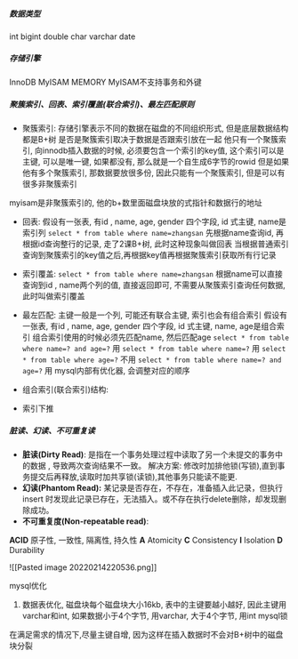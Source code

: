 ##### 数据类型
int bigint double char varchar date

##### 存储引擎
InnoDB MyISAM MEMORY
MyISAM不支持事务和外键

##### 聚簇索引、回表、索引覆盖(联合索引)、最左匹配原则
- 聚簇索引: 
存储引擎表示不同的数据在磁盘的不同组织形式, 但是底层数据结构都是B+树
是否是聚簇索引取决于数据是否跟索引放在一起
他只有一个聚簇索引, 向innodb插入数据的时候, 必须要包含一个索引的key值, 这个索引可以是主键, 可以是唯一键, 如果都没有, 那么就是一个自生成6字节的rowid
但是如果他有多个聚簇索引, 那数据要放很多份, 因此只能有一个聚簇索引, 但是可以有很多非聚簇索引

myisam是非聚簇索引的, 他的b+数里面磁盘块放的式指针和数据行的地址

- 回表: 
假设有一张表, 有id , name, age, gender 四个字段, id 式主键, name是索引列
`select * from table where name=zhangsan`
先根据name查询id, 再根据id查询整行的记录, 走了2课B+树, 此时这种现象叫做回表
当根据普通索引查询到聚簇索引的key值之后,再根据key值再根据聚簇索引获取所有行记录

- 索引覆盖: 
`select * from table where name=zhangsan`
根据name可以直接查询到id , name两个列的值, 直接返回即可, 不需要从聚簇索引查询任何数据, 此时叫做索引覆盖

- 最左匹配: 
主键一般是一个列, 可能还有联合主键, 索引也会有组合索引
假设有一张表, 有id , name, age, gender 四个字段, id 式主键, name, age是组合索引
组合索引使用的时候必须先匹配name, 然后匹配age
`select * from table where name=? and age=?`  用
`select * from table where name=?`  用
`select * from table where age=?`  不用
`select * from table where name=? and age=?`  用  mysql内部有优化器, 会调整对应的顺序

- 组合索引(联合索引)结构:

- 索引下推


##### 脏读、幻读、不可重复读
- **脏读(Dirty Read)**: 是指在一个事务处理过程中读取了另一个未提交的事务中的数据 , 导致两次查询结果不一致。
	解决方案: 修改时加排他锁(写锁),直到事务提交后再释放,读取时加共享锁(读锁),其他事务只能读不能更.
- **幻读(Phantom Read):** 某记录是否存在，不存在，准备插入此记录，但执行 insert 时发现此记录已存在，无法插入。或不存在执行delete删除，却发现删除成功。
- **不可重复度(Non-repeatable read)**: 

**ACID** 原子性, 一致性, 隔离性, 持久性
**A** Atomicity
**C**	Consistency
**I**	 Isolation
**D**  Durability

![[Pasted image 20220214220536.png]]

mysql优化
1. 数据表优化, 磁盘块每个磁盘块大小16kb, 表中的主键要越小越好, 因此主键用varchar和int, 如果数据小于4个字节, 用varchar, 大于4个字节, 用int
mysql锁

在满足需求的情况下,尽量主键自增, 因为这样在插入数据时不会对B+树中的磁盘块分裂



